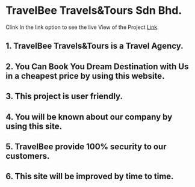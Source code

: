 # TravelBee Travels&Tours Sdn Bhd.

Clink In the link option to see the live View of the Project [Link](https://travel-bee.netlify.app/).

## 1. TravelBee Travels&Tours is a Travel Agency.
## 2. You Can Book You Dream Destination with Us in a cheapest price by using this website.
## 3. This project is user friendly.
## 4. You will be known about our company by using this site.
## 5. TravelBee provide 100% security to our customers.
## 6. This site will be improved by time to time.
